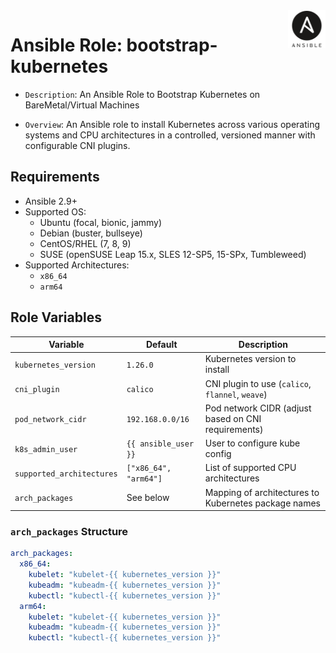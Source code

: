 <img align="right" width="60" height="60" src="https://github.com/devicons/devicon/blob/master/icons/ansible/ansible-plain-wordmark.svg">

# Ansible Role: bootstrap-kubernetes

- `Description`: An Ansible Role to Bootstrap Kubernetes on BareMetal/Virtual Machines

- `Overview`: An Ansible role to install Kubernetes across various operating systems and CPU architectures in a controlled, versioned manner with configurable CNI plugins.

## Requirements

- Ansible 2.9+
- Supported OS:
  - Ubuntu (focal, bionic, jammy)
  - Debian (buster, bullseye)
  - CentOS/RHEL (7, 8, 9)
  - SUSE (openSUSE Leap 15.x, SLES 12-SP5, 15-SPx, Tumbleweed)
- Supported Architectures:
  - `x86_64`
  - `arm64`

## Role Variables

| Variable               | Default                | Description                                               |
|------------------------|------------------------|-----------------------------------------------------------|
| `kubernetes_version`   | `1.26.0`               | Kubernetes version to install                             |
| `cni_plugin`           | `calico`               | CNI plugin to use (`calico`, `flannel`, `weave`)         |
| `pod_network_cidr`     | `192.168.0.0/16`       | Pod network CIDR (adjust based on CNI requirements)       |
| `k8s_admin_user`       | `{{ ansible_user }}`   | User to configure kube config                             |
| `supported_architectures` | `["x86_64", "arm64"]` | List of supported CPU architectures                       |
| `arch_packages`        | See below              | Mapping of architectures to Kubernetes package names      |

### `arch_packages` Structure

```yaml
arch_packages:
  x86_64:
    kubelet: "kubelet-{{ kubernetes_version }}"
    kubeadm: "kubeadm-{{ kubernetes_version }}"
    kubectl: "kubectl-{{ kubernetes_version }}"
  arm64:
    kubelet: "kubelet-{{ kubernetes_version }}"
    kubeadm: "kubeadm-{{ kubernetes_version }}"
    kubectl: "kubectl-{{ kubernetes_version }}"
```
